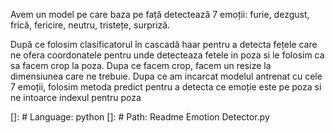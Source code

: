
Avem un model pe care baza pe față detectează 7
emoții: furie, dezgust, frică, fericire, neutru, tristețe, surpriză.

După ce folosim clasificatorul în cascadă haar pentru a detecta fețele care
ne ofera coordonatele pentru unde detecteaza fetele in poza si le folosim 
ca sa facem crop la poza. Dupa ce facem crop, facem un resize la dimensiunea
care ne trebuie. Dupa ce am incarcat modelul antrenat cu cele 7 emoții, folosim metoda predict pentru a  detecta ce emoție este pe poza si ne intoarce indexul pentru poza

[]: # Language: python
[]: # Path: Readme Emotion Detector.py


